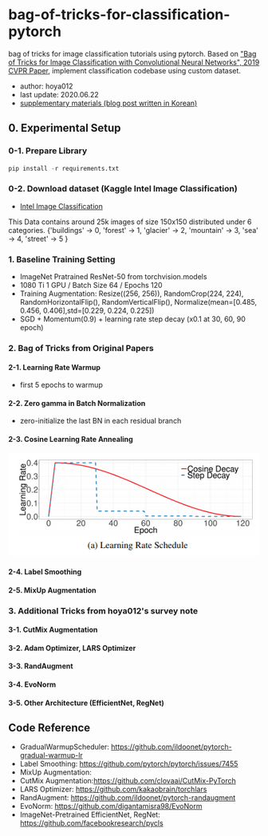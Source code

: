 # bag-of-tricks-for-classification-pytorch
bag of tricks for image classification tutorials using pytorch. Based on ["Bag of Tricks for Image Classification with Convolutional Neural Networks", 2019 CVPR Paper](http://openaccess.thecvf.com/content_CVPR_2019/papers/He_Bag_of_Tricks_for_Image_Classification_with_Convolutional_Neural_Networks_CVPR_2019_paper.pdf), implement classification codebase using custom dataset.

- author: hoya012  
- last update: 2020.06.22
- [supplementary materials (blog post written in Korean)](https://hoya012.github.io/blog/Bag-of-Tricks-for-Image-Classification-with-Convolutional-Neural-Networks-Review/)

## 0. Experimental Setup

### 0-1. Prepare Library

```python
pip install -r requirements.txt
```

### 0-2. Download dataset (Kaggle Intel Image Classification)

- [Intel Image Classification](https://www.kaggle.com/puneet6060/intel-image-classification/)

This Data contains around 25k images of size 150x150 distributed under 6 categories.
{'buildings' -> 0,
'forest' -> 1,
'glacier' -> 2,
'mountain' -> 3,
'sea' -> 4,
'street' -> 5 }

### 1. Baseline Training Setting
- ImageNet Pratrained ResNet-50 from torchvision.models
- 1080 Ti 1 GPU / Batch Size 64 / Epochs 120
- Training Augmentation: Resize((256, 256)), RandomCrop(224, 224), RandomHorizontalFlip(), RandomVerticalFlip(), Normalize(mean=[0.485, 0.456, 0.406],std=[0.229, 0.224, 0.225])
- SGD + Momentum(0.9) + learning rate step decay (x0.1 at 30, 60, 90 epoch)

### 2. Bag of Tricks from Original Papers
#### 2-1. Learning Rate Warmup 
- first 5 epochs to warmup

#### 2-2. Zero gamma in Batch Normalization
- zero-initialize the last BN in each residual branch

#### 2-3. Cosine Learning Rate Annealing
![](assets/cosine_warmup.PNG)

#### 2-4. Label Smoothing

#### 2-5. MixUp Augmentation

### 3. Additional Tricks from hoya012's survey note
#### 3-1. CutMix Augmentation

#### 3-2. Adam Optimizer, LARS Optimizer

#### 3-3. RandAugment

#### 3-4. EvoNorm

#### 3-5. Other Architecture (EfficientNet, RegNet)

## Code Reference
- GradualWarmupScheduler: https://github.com/ildoonet/pytorch-gradual-warmup-lr
- Label Smoothing: https://github.com/pytorch/pytorch/issues/7455
- MixUp Augmentation:
- CutMix Augmentation:https://github.com/clovaai/CutMix-PyTorch
- LARS Optimizer: https://github.com/kakaobrain/torchlars
- RandAugment: https://github.com/ildoonet/pytorch-randaugment
- EvoNorm: https://github.com/digantamisra98/EvoNorm
- ImageNet-Pretrained EfficientNet, RegNet: https://github.com/facebookresearch/pycls
